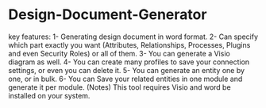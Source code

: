 # Design-Document-Generator

key features:
1-	Generating design document in word format.
2-	Can specify which part exactly you want (Attributes, Relationships, Processes, Plugins and even Security Roles) or all of them.
3-	You can generate a Visio diagram as well.
4-	You can create many profiles to save your connection settings, or even you can delete it.
5-	You can generate an entity one by one, or in bulk.
6-	You can Save your related entities in one module and generate it per module.
(Notes)
  This tool requires Visio and word be installed on your system.

